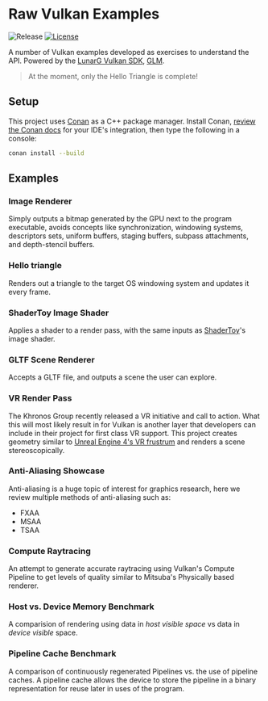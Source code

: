 # Raw Vulkan Examples

![Release][release-img] [![License][license-img]][license-url]

A number of Vulkan examples developed as exercises to understand the API. Powered by the [LunarG Vulkan SDK](https://vulkan.lunarg.com/), [GLM](https://github.com/g-truc/glm).

> At the moment, only the Hello Triangle is complete!

## Setup

This project uses [Conan](http://conan.io) as a C++ package manager. Install Conan, [review the Conan docs](http://conanio.readthedocs.io/en/latest/integrations.html) for your IDE's integration, then type the following in a console:

```bash
conan install --build
```
## Examples

### Image Renderer

Simply outputs a bitmap generated by the GPU next to the program executable, avoids concepts like synchronization, windowing systems, descriptors sets, uniform buffers, staging buffers, subpass attachments, and depth-stencil buffers.

### Hello triangle

Renders out a triangle to the target OS windowing system and updates it every frame. 

### ShaderToy Image Shader

Applies a shader to a render pass, with the same inputs as [ShaderToy](https://www.shadertoy.com/)'s image shader. 

### GLTF Scene Renderer

Accepts a GLTF file, and outputs a scene the user can explore.

### VR Render Pass

The Khronos Group recently released a VR initiative and call to action. What this will most likely result in for Vulkan is another layer that developers can include in their project for first class VR support. This project creates geometry similar to [Unreal Engine 4's VR frustrum](https://www.unrealengine.com/blog/unreal-engine-4-10-released) and renders a scene stereoscopically. 

### Anti-Aliasing Showcase

Anti-aliasing is a huge topic of interest for graphics research, here we review multiple methods of anti-aliasing such as:

- FXAA
- MSAA
- TSAA

### Compute Raytracing

An attempt to generate accurate raytracing using Vulkan's Compute Pipeline to get levels of quality similar to Mitsuba's Physically based renderer. 

### Host vs. Device Memory Benchmark

A comparision of rendering using data in *host visible space* vs data in *device visible* space.

### Pipeline Cache Benchmark

A comparison of continuously regenerated Pipelines vs. the use of pipeline caches. A pipeline cache allows the device to store the pipeline in a binary representation for reuse later in uses of the program. 

[release-img]: https://img.shields.io/badge/release-1.0.0.0-B46BD6.svg?style=flat-square
[license-img]: http://img.shields.io/:license-mit-blue.svg?style=flat-square
[license-url]: https://opensource.org/licenses/MIT